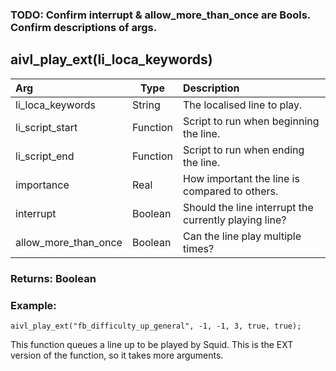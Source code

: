 ### TODO: Confirm interrupt & allow_more_than_once are Bools. Confirm descriptions of args.

## aivl_play_ext(li_loca_keywords)

|Arg|Type|Description|
|:--|---|:--|
|li_loca_keywords|String|The localised line to play.|
|li_script_start|Function|Script to run when beginning the line.|
|li_script_end|Function|Script to run when ending the line.|
|importance|Real|How important the line is compared to others.|
|interrupt|Boolean|Should the line interrupt the currently playing line?|
|allow_more_than_once|Boolean|Can the line play multiple times?|

### Returns: Boolean
### Example:
```gml
aivl_play_ext("fb_difficulty_up_general", -1, -1, 3, true, true);
```
This function queues a line up to be played by Squid. This is the EXT version of the function, so it takes more arguments.